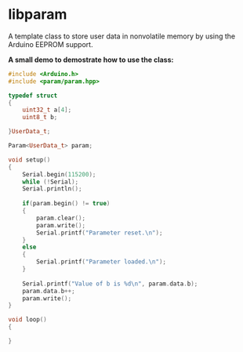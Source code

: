 # libparam

A template class to store user data in nonvolatile memory by using the Arduino EEPROM support.

**A small demo to demostrate how to use the class:**

```C++
#include <Arduino.h>
#include <param/param.hpp>

typedef struct
{
    uint32_t a[4];
    uint8_t b;

}UserData_t;

Param<UserData_t> param;

void setup()
{
    Serial.begin(115200);
    while (!Serial);   
    Serial.println();
    
    if(param.begin() != true)
    {
        param.clear();
        param.write();
        Serial.printf("Parameter reset.\n");
    }
    else
    {
        Serial.printf("Parameter loaded.\n");
    }
    
    Serial.printf("Value of b is %d\n", param.data.b);
    param.data.b++;
    param.write();
}

void loop()
{

}
```